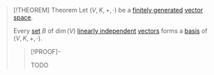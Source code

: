 >[!THEOREM] Theorem
>Let $(V,K,+,\cdot)$ be a [finitely generated](../Spanning%20Set%20(Generator).md) [vector space](../Vector%20Space.md).
>
>Every [set](../../../../Set%20Theory/Set.md) $B$ of $\dim(V)$ [linearly independent](../Linear%20Independence.md) [vectors](../Vector%20Space.md) forms a [basis](Basis.md) of $(V,K,+,\cdot)$.
>
>>[!PROOF]-
>>
>>TODO
>>
>